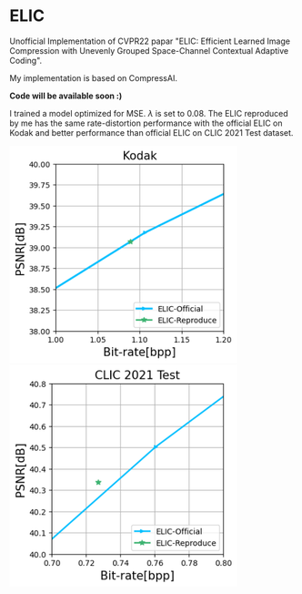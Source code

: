 # ELIC
Unofficial Implementation of CVPR22 papar "ELIC: Efficient Learned Image Compression with Unevenly Grouped Space-Channel Contextual Adaptive Coding".

My implementation is based on CompressAI.

**Code will be available soon :)**

I trained a model optimized for MSE. $\lambda$ is set to $0.08$. The ELIC reproduced by me has the same rate-distortion performance with the official ELIC on Kodak and better performance than official ELIC on CLIC 2021 Test dataset.

<p float="left">
  <img src="https://github.com/JiangWeibeta/ELIC/blob/main/results/elic_reproduce_psnr.png" width="400" />
  <img src="https://github.com/JiangWeibeta/ELIC/blob/main/results/elic_reproduce_psnr_clic.png" width="400" />
</p>
